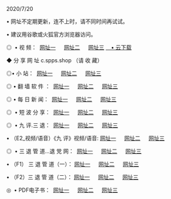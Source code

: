 <p>2020/7/20
<p>• 网址不定期更新，连不上时，请不同时间再试试。
<p>• 建议用谷歌或火狐官方浏览器访问。
<p>◎  • 视 频： 
<a href="http://tci.fasoclash.com/" target="_blank">网址一</a> 　 
<a href="http://tbi.fasoclash.com/" target="_blank">网址二</a> 　 
<a href="http://tai.fasoclash.com/b.html" target="_blank">网址三</a>
<a href="https://disk.yandex.ru/d/wIUK0uxc3Gk4Ng" target="_blank">　• 云下载 </a></p>
<p>◆ 分 享 网 址  c.spps.shop   （请 收 藏） </p>

<p>◎•  小 站：  
<a href="http://tci.fasoclash.com/f.html" target="_blank">网址一</a> 　 
<a href="http://tbi.fasoclash.com/h.html" target="_blank">网址二</a> 　 
<a href="http://tai.fasoclash.com/k/" target="_blank">网址三</a></p><p>

<p>◎  • 翻 墙 软 件 ：  
<a href="http://tci.fasoclash.com/ff/" target="_blank">网址一</a> 　 
<a href="http://tbi.fasoclash.com/s/read/a1_nd.html" target="_blank">网址二</a> 　 
<a href="http://tai.fasoclash.com/ff/index.html" target="_blank">网址三</a></p>
<p>◎  • 每 日 新 闻：  
<a href="http://tci.fasoclash.com/day/" target="_blank">网址一</a> 　 
<a href="http://tbi.fasoclash.com/day/" target="_blank">网址二</a> 　 
<a href="http://tai.fasoclash.com/day/index.html" target="_blank">网址三</a></p>
<p>◎   • 短 波 分 享：  
<a href="http://tci.fasoclash.com/h/" target="_blank">网址一</a> 　 
<a href="http://tai.fasoclash.com/h/" target="_blank">网址二</a> 　 
<a href="http://tbi.fasoclash.com/h/index.html" target="_blank">网址三</a></p>
<p>◎   • 九 评.三 退：  
<a href="http://tci.fasoclash.com/t/" target="_blank">网址一</a> 　 
<a href="http://tai.fasoclash.com/v2/index.html" target="_blank">网址二</a> 　 
<a href="http://tbi.fasoclash.com/tt/index.html" target="_blank">网址三</a> 　</p>
<p>  • （E2_视频/语音）《九 评》视频/语音: 
<a href="http://tci.fasoclash.com/7738.html" target="_blank">网址一</a> 　 
<a href="http://tai.fasoclash.com/7614.html" target="_blank">网址二</a> 　 
<a href="http://tbi.fasoclash.com/7633.html" target="_blank">网址三</a></p>
<p>◎   • 三 退 管 道...退 党 网：  
<a href="http://tci.fasoclash.com/go/td1.html" target="_blank">网址一</a> 　 
<a href="http://tai.fasoclash.com/go/td2.html" target="_blank">网址二</a> 　 
<a href="http://tbi.fasoclash.com/go/td3.html" target="_blank">网址三</a></p>
<p>  • （F1） 三 退 管 道（一）： 
<a href="http://tci.fasoclash.com/dd/" target="_blank">网址一</a> 　 
<a href="http://tai.fasoclash.com/s/read/a1_tdx.html" target="_blank">网址二</a> 　 
<a href="http://tbi.fasoclash.com/dd/" target="_blank">网址三</a></p>
<p>  • （F2）三 退 管 道（二）： 
<a href="http://tai.fasoclash.com/d/" target="_blank">网址一</a> 　 
<a href="http://tci.fasoclash.com/d/index.html" target="_blank">网址二</a> 　 
<a href="http://tbi.fasoclash.com/d/" target="_blank">网址三</a></p>
<p>◎   • PDF电子书：  
<a href="http://tci.fasoclash.com/p/" target="_blank">网址一</a> 　 
<a href="http://tbi.fasoclash.com/p/index.html" target="_blank">网址二</a> 　 
<a href="http://tai.fasoclash.com/p/" target="_blank">网址三</a></p>
